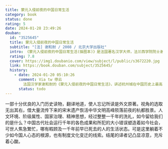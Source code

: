 ```yaml
---
title: 蒙元入侵前夜的中国日常生活
category: book
status: done
rating: 5
date: 2024-01-28 23:49:26
douban:
  id: "3525645"
  title: 蒙元入侵前夜的中国日常生活
  subtitle: "[法] 谢和耐 / 2008 / 北京大学出版社"
  intro: 《蒙元入侵前夜的中国日常生活(插图本)》是法国著名汉学大师，法兰西学院院士谢和耐的名作。细致描述了中国历史上的一个特殊时期的下层社会民众生活。《蒙元入侵前夜的中国日常生活》(插图本)这个书名，虽只以寥寥几个单词，却已把直至两宋才臻于化境的中国日常生活艺术的舞台摆到了草原游牧民族不断进犯的黑暗布景之下，从而在读者心目中构成了一种巨大的悬念和反讽。
  rating: 7.8
  cover: https://img1.doubanio.com/view/subject/l/public/s3672220.jpg
  link: https://book.douban.com/subject/3525645/
  history:
    - date: 2024-01-20 05:10:26
      comment: Via tw 停云
        法国汉学家谢和耐的《蒙元入侵前夜的中国日常生活》，讲述杭州城在中国历史上最高光时刻。书中有南宋末年杭城都市生活的喧闹与优雅，帝王将相与老百姓四时节令的日常，绘画、器物艺术审美之高度等等。而这类似浮世绘的杭城，是否因为距离遥远显得过于美好与浪漫？
      status: todo
---
```


一部十分优良的入门历史读物，翻译地道，使人忘记所读是外文原著。视角的选取无出其右，借大量流传下来的宋末遗产恢活中华文明高峰陨落前夜的杭都胜景。人文环境、阶级属性、国家治理、精神思想，经过整整一千年的洗礼，如今留给我们的是什么？中国古代社会运行千年的各色成果和所犯的大小错误塑造着如今社会，可世人焦急繁忙，哪有暇顾及一千年前早已死去的人的生活状态。可是这里躺着不少如今国人心态的根源，也有制度文化变迁的线索。结尾的译者记凸显凉意，充斥着心酸。